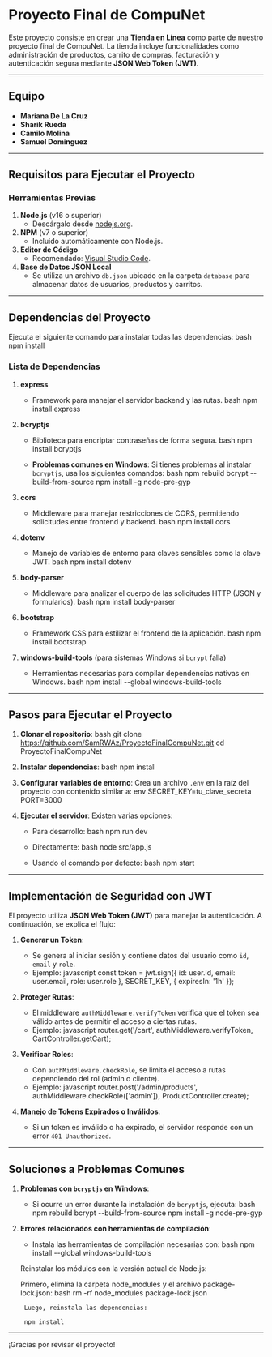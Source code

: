 # Proyecto Final de CompuNet

Este proyecto consiste en crear una **Tienda en Línea** como parte de nuestro proyecto final de CompuNet. La tienda incluye funcionalidades como administración de productos, carrito de compras, facturación y autenticación segura mediante **JSON Web Token (JWT)**.

---

## Equipo

- **Mariana De La Cruz**
- **Sharik Rueda**
- **Camilo Molina**
- **Samuel Dominguez**

---

## Requisitos para Ejecutar el Proyecto

### Herramientas Previas

1. **Node.js** (v16 o superior)
   - Descárgalo desde [nodejs.org](https://nodejs.org/).
2. **NPM** (v7 o superior)
   - Incluido automáticamente con Node.js.
3. **Editor de Código**
   - Recomendado: [Visual Studio Code](https://code.visualstudio.com/).
4. **Base de Datos JSON Local**
   - Se utiliza un archivo `db.json` ubicado en la carpeta `database` para almacenar datos de usuarios, productos y carritos.

---

## Dependencias del Proyecto

Ejecuta el siguiente comando para instalar todas las dependencias:
bash
npm install




### Lista de Dependencias 

1. **express**
   - Framework para manejar el servidor backend y las rutas.
   bash
   npm install express
   

2. **bcryptjs**
   - Biblioteca para encriptar contraseñas de forma segura.
   bash
   npm install bcryptjs
   
   - **Problemas comunes en Windows**:
     Si tienes problemas al instalar `bcryptjs`, usa los siguientes comandos:
     bash
     npm rebuild bcrypt --build-from-source
     npm install -g node-pre-gyp
     

3. **cors**
   - Middleware para manejar restricciones de CORS, permitiendo solicitudes entre frontend y backend.
   bash
   npm install cors
   

4. **dotenv**
   - Manejo de variables de entorno para claves sensibles como la clave JWT.
   bash
   npm install dotenv
   

5. **body-parser**
   - Middleware para analizar el cuerpo de las solicitudes HTTP (JSON y formularios).
   bash
   npm install body-parser
   

6. **bootstrap**
   - Framework CSS para estilizar el frontend de la aplicación.
   bash
   npm install bootstrap
   

7. **windows-build-tools** (para sistemas Windows si `bcrypt` falla)
   - Herramientas necesarias para compilar dependencias nativas en Windows.
   bash
   npm install --global windows-build-tools
   

---

## Pasos para Ejecutar el Proyecto

1. **Clonar el repositorio**:
   bash
   git clone https://github.com/SamRWAz/ProyectoFinalCompuNet.git
   cd ProyectoFinalCompuNet
   

2. **Instalar dependencias**:
   bash
   npm install
   

3. **Configurar variables de entorno**:
   Crea un archivo `.env` en la raíz del proyecto con contenido similar a:
   env
   SECRET_KEY=tu_clave_secreta
   PORT=3000
   

4. **Ejecutar el servidor**:
   Existen varias opciones:
   - Para desarrollo:
     bash
     npm run dev
     
   - Directamente:
     bash
     node src/app.js
     
   - Usando el comando por defecto:
     bash
     npm start
     

---

## Implementación de Seguridad con JWT

El proyecto utiliza **JSON Web Token (JWT)** para manejar la autenticación. A continuación, se explica el flujo:

1. **Generar un Token**:
   - Se genera al iniciar sesión y contiene datos del usuario como `id`, `email` y `role`.
   - Ejemplo:
     javascript
     const token = jwt.sign({ id: user.id, email: user.email, role: user.role }, SECRET_KEY, { expiresIn: '1h' });
     

2. **Proteger Rutas**:
   - El middleware `authMiddleware.verifyToken` verifica que el token sea válido antes de permitir el acceso a ciertas rutas.
   - Ejemplo:
     javascript
     router.get('/cart', authMiddleware.verifyToken, CartController.getCart);
     

3. **Verificar Roles**:
   - Con `authMiddleware.checkRole`, se limita el acceso a rutas dependiendo del rol (admin o cliente).
   - Ejemplo:
     javascript
     router.post('/admin/products', authMiddleware.checkRole(['admin']), ProductController.create);
     

4. **Manejo de Tokens Expirados o Inválidos**:
   - Si un token es inválido o ha expirado, el servidor responde con un error `401 Unauthorized`.

---

## Soluciones a Problemas Comunes

1. **Problemas con `bcryptjs` en Windows**:
   - Si ocurre un error durante la instalación de `bcryptjs`, ejecuta:
     bash
     npm rebuild bcrypt --build-from-source
     npm install -g node-pre-gyp
     

2. **Errores relacionados con herramientas de compilación**:
   - Instala las herramientas de compilación necesarias con:
     bash
     npm install --global windows-build-tools
     
    
    Reinstalar los módulos con la versión actual de Node.js:

    Primero, elimina la carpeta node_modules y el archivo package-lock.json:
     bash
        rm -rf node_modules package-lock.json

        Luego, reinstala las dependencias:

        npm install
     
---

¡Gracias por revisar el proyecto!
